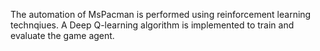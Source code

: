 The automation of MsPacman is performed using reinforcement learning technqiues. A Deep Q-learning algorithm is implemented to train and evaluate the game agent.
